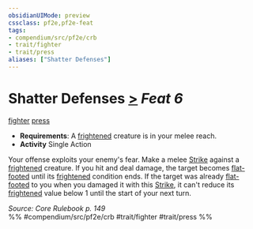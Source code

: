 ```yaml
---
obsidianUIMode: preview
cssclass: pf2e,pf2e-feat
tags:
- compendium/src/pf2e/crb
- trait/fighter
- trait/press
aliases: ["Shatter Defenses"]
---
```

# Shatter Defenses  [>](rules/core-rulebook/chapter-9-playing-the-game.md#Actions "Single Action") *Feat 6*  
[fighter](rules/traits/fighter.md)  [press](rules/traits/press.md)  

- **Requirements**: A [frightened](rules/conditions.md#Frightened) creature is in your melee reach.
- **Activity** Single Action

Your offense exploits your enemy's fear. Make a melee [Strike](rules/actions/strike.md) against a [frightened](rules/conditions.md#Frightened) creature. If you hit and deal damage, the target becomes [flat-footed](rules/conditions.md#Flat-footed) until its [frightened](rules/conditions.md#Frightened) condition ends. If the target was already [flat-footed](rules/conditions.md#Flat-footed) to you when you damaged it with this [Strike](rules/actions/strike.md), it can't reduce its [frightened](rules/conditions.md#Frightened) value below 1 until the start of your next turn.

*Source: Core Rulebook p. 149*  
%% #compendium/src/pf2e/crb #trait/fighter #trait/press %%